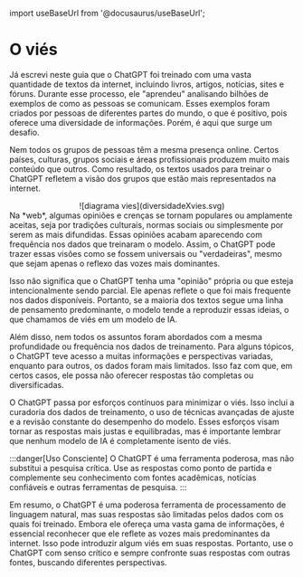 import useBaseUrl from '@docusaurus/useBaseUrl';

# O viés
Já escrevi neste guia que o ChatGPT foi treinado com uma vasta quantidade de textos da internet, incluindo livros, artigos, notícias, sites e fóruns. Durante esse processo, ele "aprendeu" analisando bilhões de exemplos de como as pessoas se comunicam. Esses exemplos foram criados por pessoas de diferentes partes do mundo, o que é positivo, pois oferece uma diversidade de informações. Porém, é aqui que surge um desafio.

Nem todos os grupos de pessoas têm a mesma presença online. Certos países, culturas, grupos sociais e áreas profissionais produzem muito mais conteúdo que outros. Como resultado, os textos usados para treinar o ChatGPT refletem a visão dos grupos que estão mais representados na internet.
<center>
![diagrama vies](diversidadeXvies.svg)
</center>
Na *web*, algumas opiniões e crenças se tornam populares ou amplamente aceitas, seja por tradições culturais, normas sociais ou simplesmente por serem as mais difundidas. Essas opiniões acabam aparecendo com frequência nos dados que treinaram o modelo. Assim, o ChatGPT pode trazer essas visões como se fossem universais ou "verdadeiras", mesmo que sejam apenas o reflexo das vozes mais dominantes.

Isso não significa que o ChatGPT tenha uma "opinião" própria ou que esteja intencionalmente sendo parcial. Ele apenas reflete o que foi mais frequente nos dados disponíveis. Portanto, se a maioria dos textos segue uma linha de pensamento predominante, o modelo tende a reproduzir essas ideias, o que chamamos de viés em um modelo de IA.

Além disso, nem todos os assuntos foram abordados com a mesma profundidade ou frequência nos dados de treinamento. Para alguns tópicos, o ChatGPT teve acesso a muitas informações e perspectivas variadas, enquanto para outros, os dados foram mais limitados. Isso faz com que, em certos casos, ele possa não oferecer respostas tão completas ou diversificadas.

O ChatGPT passa por esforços contínuos para minimizar o viés. Isso inclui a curadoria dos dados de treinamento, o uso de técnicas avançadas de ajuste e a revisão constante do desempenho do modelo. Esses esforços visam tornar as respostas mais justas e equilibradas, mas é importante lembrar que nenhum modelo de IA é completamente isento de viés.

:::danger[Uso Consciente]
O ChatGPT é uma ferramenta poderosa, mas não substitui a pesquisa crítica. Use as respostas como ponto de partida e complemente seu conhecimento com fontes acadêmicas, notícias confiáveis e outras ferramentas de pesquisa.
:::

Em resumo, o ChatGPT é uma poderosa ferramenta de processamento de linguagem natural, mas suas respostas são limitadas pelos dados com os quais foi treinado. Embora ele ofereça uma vasta gama de informações, é essencial reconhecer que ele reflete as vozes mais predominantes da internet. Isso pode introduzir algum viés em suas respostas. Portanto, use o ChatGPT com senso crítico e sempre confronte suas respostas com outras fontes, buscando diferentes perspectivas.